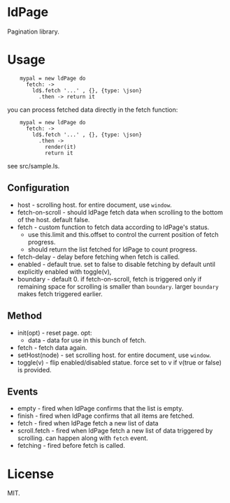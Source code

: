 # ldPage

Pagination library.


# Usage

```
    mypal = new ldPage do
      fetch: -> 
        ld$.fetch '...' , {}, {type: \json}
          .then -> return it
```

you can process fetched data directly in the fetch function:

```
    mypal = new ldPage do
      fetch: -> 
        ld$.fetch '...' , {}, {type: \json}
          .then ->
            render(it)
            return it
```

see src/sample.ls.


## Configuration

 * host - scrolling host. for entire document, use `window`.
 * fetch-on-scroll - should ldPage fetch data when scrolling to the bottom of the host. default false.
 * fetch - custom function to fetch data according to ldPage's status.
   - use this.limit and this.offset to control the current position of fetch progress.
   - should return the list fetched for ldPage to count progress.
 * fetch-delay - delay before fetching when fetch is called.
 * enabled - default true. set to false to disable fetching by default until explicitly enabled with toggle(v), 
 * boundary - default 0. if fetch-on-scroll, fetch is triggered only if remaining space for scrolling is smaller than `boundary`. larger `boundary` makes fetch triggered earlier. 


## Method

 * init(opt) - reset page. opt:
   - data - data for use in this bunch of fetch.
 * fetch - fetch data again.
 * setHost(node) - set scrolling host. for entire document, use `window`.
 * toggle(v) - flip enabled/disabled statue. force set to v if v(true or false) is provided.


## Events

 * empty - fired when ldPage confirms that the list is empty.
 * finish - fired when ldPage confirms that all items are fetched.
 * fetch - fired when ldPage fetch a new list of data
 * scroll.fetch - fired when ldPage fetch a new list of data triggered by scrolling. can happen along with `fetch` event.
 * fetching - fired before fetch is called.

# License

MIT.
